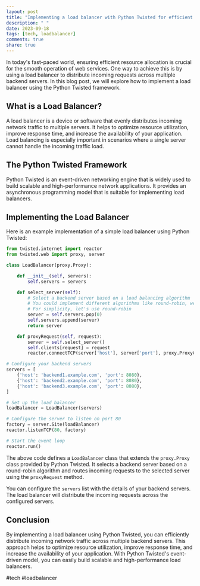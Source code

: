 ```yaml
---
layout: post
title: "Implementing a load balancer with Python Twisted for efficient resource allocation"
description: " "
date: 2023-09-18
tags: [tech, loadbalancer]
comments: true
share: true
---
```


In today's fast-paced world, ensuring efficient resource allocation is crucial for the smooth operation of web services. One way to achieve this is by using a load balancer to distribute incoming requests across multiple backend servers. In this blog post, we will explore how to implement a load balancer using the Python Twisted framework.

## What is a Load Balancer? ##
A load balancer is a device or software that evenly distributes incoming network traffic to multiple servers. It helps to optimize resource utilization, improve response time, and increase the availability of your application. Load balancing is especially important in scenarios where a single server cannot handle the incoming traffic load.

## The Python Twisted Framework ##
Python Twisted is an event-driven networking engine that is widely used to build scalable and high-performance network applications. It provides an asynchronous programming model that is suitable for implementing load balancers.

## Implementing the Load Balancer ##
Here is an example implementation of a simple load balancer using Python Twisted:

```python
from twisted.internet import reactor
from twisted.web import proxy, server

class LoadBalancer(proxy.Proxy):

    def __init__(self, servers):
        self.servers = servers

    def select_server(self):
        # Select a backend server based on a load balancing algorithm
        # You could implement different algorithms like round-robin, weighted round-robin, etc.
        # For simplicity, let's use round-robin
        server = self.servers.pop(0)
        self.servers.append(server)
        return server

    def proxyRequest(self, request):
        server = self.select_server()
        self.clients[request] = request
        reactor.connectTCP(server['host'], server['port'], proxy.ProxyClientFactory(request))

# Configure your backend servers
servers = [
    {'host': 'backend1.example.com', 'port': 8080},
    {'host': 'backend2.example.com', 'port': 8080},
    {'host': 'backend3.example.com', 'port': 8080},
]

# Set up the load balancer
loadBalancer = LoadBalancer(servers)

# Configure the server to listen on port 80
factory = server.Site(loadBalancer)
reactor.listenTCP(80, factory)

# Start the event loop
reactor.run()
```

The above code defines a `LoadBalancer` class that extends the `proxy.Proxy` class provided by Python Twisted. It selects a backend server based on a round-robin algorithm and routes incoming requests to the selected server using the `proxyRequest` method.

You can configure the `servers` list with the details of your backend servers. The load balancer will distribute the incoming requests across the configured servers.

## Conclusion ##
By implementing a load balancer using Python Twisted, you can efficiently distribute incoming network traffic across multiple backend servers. This approach helps to optimize resource utilization, improve response time, and increase the availability of your application. With Python Twisted's event-driven model, you can easily build scalable and high-performance load balancers.

#tech #loadbalancer